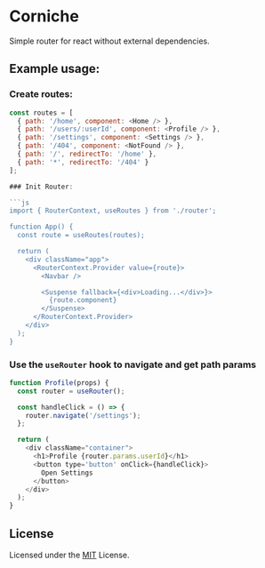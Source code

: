 # Corniche

Simple router for react without external dependencies.

## Example usage:

### Create routes:

```js
const routes = [
  { path: '/home', component: <Home /> },
  { path: '/users/:userId', component: <Profile /> },
  { path: '/settings', component: <Settings /> },
  { path: '/404', component: <NotFound /> },
  { path: '/', redirectTo: '/home' },
  { path: '*', redirectTo: '/404' }
];

### Init Router:

```js
import { RouterContext, useRoutes } from './router';

function App() {
  const route = useRoutes(routes);

  return (
    <div className="app">
      <RouterContext.Provider value={route}>
        <Navbar />

        <Suspense fallback={<div>Loading...</div>}>
          {route.component}
        </Suspense>
      </RouterContext.Provider>
    </div>
  );
}
```

### Use the `useRouter` hook to navigate and get path params

```js
function Profile(props) {
  const router = useRouter();

  const handleClick = () => {
    router.navigate('/settings');
  };

  return (
    <div className="container">
      <h1>Profile {router.params.userId}</h1>
      <button type='button' onClick={handleClick}>
        Open Settings
      </button>
    </div>
  );
}
```

## License

Licensed under the [MIT](LICENSE) License.

